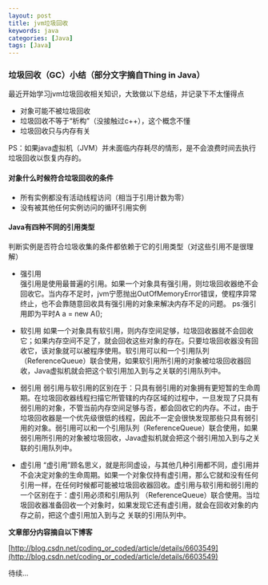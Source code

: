```yaml
---
layout: post
title: jvm垃圾回收
keywords: java
categories: [Java]
tags: [Java]
---
```


### 垃圾回收（GC）小结（部分文字摘自Thing in Java）
最近开始学习jvm垃圾回收相关知识，大致做以下总结，并记录下不太懂得点

* 对象可能不被垃圾回收
* 垃圾回收不等于“析构”（没接触过c++），这个概念不懂
* 垃圾回收只与内存有关

PS：如果java虚拟机（JVM）并未面临内存耗尽的情形，是不会浪费时间去执行垃圾回收以恢复内存的。

#### 对象什么时候符合垃圾回收的条件

* 所有实例都没有活动线程访问（相当于引用计数为零）
* 没有被其他任何实例访问的循环引用实例

#### Java有四种不同的引用类型

判断实例是否符合垃圾收集的条件都依赖于它的引用类型（对这些引用不是很理解）

* 强引用	
强引用是使用最普遍的引用。如果一个对象具有强引用，则垃圾回收器绝不会回收它。当内存不足时，jvm宁愿抛出OutOfMemoryError错误，使程序异常终止，也不会靠随意回收具有强引用的对象来解决内存不足的问题。
ps:强引用即为平时A a = new A();

* 软引用
如果一个对象具有软引用，则内存空间足够，垃圾回收器就不会回收它；如果内存空间不足了，就会回收这些对象的存在。只要垃圾回收器没有回收它，该对象就可以被程序使用。软引用可以和一个引用队列（ReferenceQueue）联合使用，如果软引用所引用的对象被垃圾回收器回收，Java虚拟机就会把这个软引用加入到与之关联的引用队列中。

* 弱引用
弱引用与软引用的区别在于：只具有弱引用的对象拥有更短暂的生命周期。在垃圾回收器线程扫描它所管辖的内存区域的过程中，一旦发现了只具有弱引用的对象，不管当前内存空间足够与否，都会回收它的内存。不过，由于垃圾回收器是一个优先级很低的线程，因此不一定会很快发现那些只具有弱引用的对象。弱引用可以和一个引用队列（ReferenceQueue）联合使用，如果弱引用所引用的对象被垃圾回收，Java虚拟机就会把这个弱引用加入到与之关联的引用队列中。

* 虚引用
“虚引用”顾名思义，就是形同虚设，与其他几种引用都不同，虚引用并不会决定对象的生命周期。如果一个对象仅持有虚引用，那么它就和没有任何引用一样，在任何时候都可能被垃圾回收器回收。虚引用与软引用和弱引用的一个区别在于：虚引用必须和引用队列 （ReferenceQueue）联合使用。当垃圾回收器准备回收一个对象时，如果发现它还有虚引用，就会在回收对象的内存之前，把这个虚引用加入到与之 关联的引用队列中。

**文章部分内容摘自以下博客**

[http://blog.csdn.net/coding_or_coded/article/details/6603549](http://blog.csdn.net/coding_or_coded/article/details/6603549)

待续...
